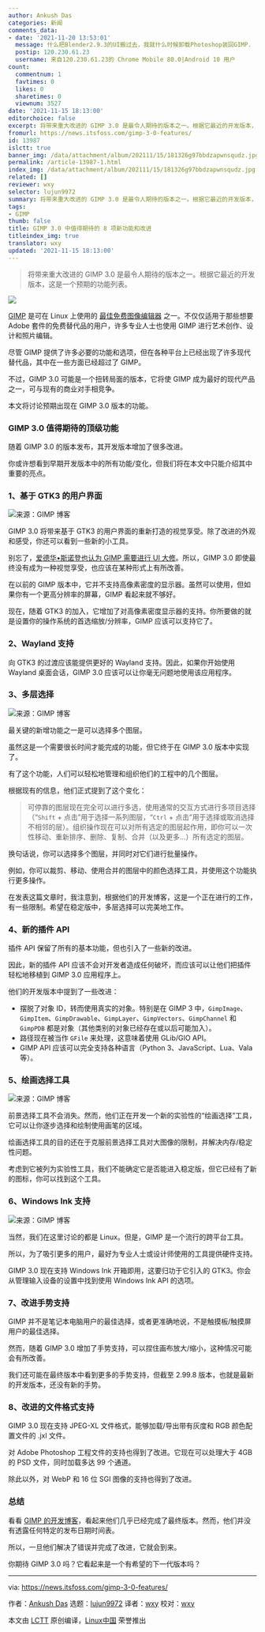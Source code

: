 ```yaml
---
author: Ankush Das
categories: 新闻
comments_data:
- date: '2021-11-20 13:53:01'
  message: 什么把Blender2.9.3的UI搬过去，我就什么时候卸载Photoshop装回GIMP.
  postip: 120.230.61.23
  username: 来自120.230.61.23的 Chrome Mobile 80.0|Android 10 用户
count:
  commentnum: 1
  favtimes: 0
  likes: 0
  sharetimes: 0
  viewnum: 3527
date: '2021-11-15 18:13:00'
editorchoice: false
excerpt: 将带来重大改进的 GIMP 3.0 是最令人期待的版本之一。根据它最近的开发版本，这是一个预期的功能列表。
fromurl: https://news.itsfoss.com/gimp-3-0-features/
id: 13987
islctt: true
banner_img: /data/attachment/album/202111/15/181326g97bbdzapwnsqudz.jpg
permalink: /article-13987-1.html
index_img: /data/attachment/album/202111/15/181326g97bbdzapwnsqudz.jpg.thumb.jpg
related: []
reviewer: wxy
selector: lujun9972
summary: 将带来重大改进的 GIMP 3.0 是最令人期待的版本之一。根据它最近的开发版本，这是一个预期的功能列表。
tags:
- GIMP
thumb: false
title: GIMP 3.0 中值得期待的 8 项新功能和改进
titleindex_img: true
translator: wxy
updated: '2021-11-15 18:13:00'
---
```



> 
> 将带来重大改进的 GIMP 3.0 是最令人期待的版本之一。根据它最近的开发版本，这是一个预期的功能列表。
> 
> 
> 


![](/data/attachment/album/202111/15/181326g97bbdzapwnsqudz.jpg)


[GIMP](https://www.gimp.org/) 是可在 Linux 上使用的 [最佳免费图像编辑器](https://itsfoss.com/image-applications-ubuntu-linux/) 之一。不仅仅适用于那些想要 Adobe 套件的免费替代品的用户，许多专业人士也使用 GIMP 进行艺术创作、设计和照片编辑。


尽管 GIMP 提供了许多必要的功能和选项，但在各种平台上已经出现了许多现代替代品，其中在一些方面已经超过了 GIMP。


不过，GIMP 3.0 可能是一个扭转局面的版本，它将使 GIMP 成为最好的现代产品之一，可与现有的商业对手相竞争。


本文将讨论预期出现在 GIMP 3.0 版本的功能。


### GIMP 3.0 值得期待的顶级功能


随着 GIMP 3.0 的版本发布，其开发版本增加了很多改进。


你或许想看到早期开发版本中的所有功能/变化，但我们将在本文中只能介绍其中重要的亮点。


### 1、基于 GTK3 的用户界面


![来源：GIMP 博客](/data/attachment/album/202111/15/181327r3u32nfk03nbdzfn.png)


GIMP 3.0 将带来基于 GTK3 的用户界面的重新打造的视觉享受。除了改进的外观和感受，你还可以看到一些新的小工具。


别忘了，[爱德华•斯诺登也认为 GIMP 需要进行 UI 大修](https://news.itsfoss.com/gimp-ui-edward-snowden/)。所以，GIMP 3.0 即使最终没有成为一种视觉享受，也应该在某种形式上有所改善。


在以前的 GIMP 版本中，它并不支持高像素密度的显示器。虽然可以使用，但如果你有一个更高分辨率的屏幕，GIMP 看起来就不够好。


现在，随着 GTK3 的加入，它增加了对高像素密度显示器的支持。你所要做的就是设置你的操作系统的首选缩放/分辨率，GIMP 应该可以支持它了。


### 2、Wayland 支持


向 GTK3 的过渡应该能提供更好的 Wayland 支持。因此，如果你开始使用 Wayland 桌面会话，GIMP 3.0 应该可以让你毫无问题地使用该应用程序。


### 3、多层选择


![来源：GIMP 博客](/data/attachment/album/202111/15/181328y61jbjlwlbjb2ytw.png)


最关键的新增功能之一是可以选择多个图层。


虽然这是一个需要很长时间才能完成的功能，但它终于在 GIMP 3.0 版本中实现了。


有了这个功能，人们可以轻松地管理和组织他们的工程中的几个图层。


根据现有的信息，他们正式提到了这个变化：



> 
> 可停靠的图层现在完全可以进行多选，使用通常的交互方式进行多项目选择（“`Shift` + 点击”用于选择一系列图层，“`Ctrl` + 点击”用于选择或取消选择不相邻的层）。组织操作现在可以对所有选定的图层起作用，即你可以一次性移动、重新排序、删除、复制、合并（以及更多...）所有选定的图层。
> 
> 
> 


换句话说，你可以选择多个图层，并同时对它们进行批量操作。


例如，你可以裁剪、移动、使用合并的图层中的颜色选择工具，并使用这个功能执行更多操作。


在发表这篇文章时，我注意到，根据他们的开发博客，这是一个正在进行的工作，有一些限制。希望在稳定版中，多层选择可以完美地工作。


### 4、新的插件 API


插件 API 保留了所有的基本功能，但也引入了一些新的改进。


因此，新的插件 API 应该不会对开发者造成任何破坏，而应该可以让他们把插件轻松地移植到 GIMP 3.0 应用程序上。


他们的开发版本中提到了一些改进：


* 摆脱了对象 ID，转而使用真实的对象。特别是在 GIMP 3 中，`GimpImage`、`GimpItem`、`GimpDrawable`、`GimpLayer`、`GimpVectors`、`GimpChannel` 和 `GimpPDB` 都是对象（其他类别的对象已经存在或以后可能加入）。
* 路径现在被当作 `GFile` 来处理，这意味着使用 GLib/GIO API。
* GIMP API 应该可以完全支持各种语言（Python 3、JavaScript、Lua、Vala 等）。


### 5、绘画选择工具


![来源：GIMP 博客](/data/attachment/album/202111/15/181329rz05v777euxvd0ei.png)


前景选择工具不会消失。然而，他们正在开发一个新的实验性的“绘画选择”工具，它可以让你逐步选择和绘制使用画笔的区域。


绘画选择工具的目的还在于克服前景选择工具对大图像的限制，并解决内存/稳定性问题。


考虑到它被列为实验性工具，我们不能确定它是否能进入稳定版，但它已经有了新的图标，你可以找到这个工具。


### 6、Windows Ink 支持


![来源：GIMP 博客](/data/attachment/album/202111/15/181330qtwz8475bbwwtwc8.png)


当然，我们在这里讨论的都是 Linux。但是，GIMP 是一个流行的跨平台工具。


所以，为了吸引更多的用户，最好为专业人士或设计师使用的工具提供硬件支持。


GIMP 3.0 现在支持 Windows Ink 开箱即用，这要归功于它引入的 GTK3。你会从管理输入设备的设置中找到使用 Windows Ink API 的选项。


### 7、改进手势支持


GIMP 并不是笔记本电脑用户的最佳选择，或者更准确地说，不是触摸板/触摸屏用户的最佳选择。


然而，随着 GIMP 3.0 增加了手势支持，可以捏住画布放大/缩小，这种情况可能会有所改善。


我们还可能在最终版本中看到更多的手势支持，但截至 2.99.8 版本，也就是最新的开发版本，还没有新的手势。


### 8、改进的文件格式支持


GIMP 3.0 现在支持 JPEG-XL 文件格式，能够加载/导出带有灰度和 RGB 颜色配置文件的 .jxl 文件。


对 Adobe Photoshop 工程文件的支持也得到了改进。它现在可以处理大于 4GB 的 PSD 文件，同时加载多达 99 个通道。


除此以外，对 WebP 和 16 位 SGI 图像的支持也得到了改进。


### 总结


看看 [GIMP 的开发博客](https://www.gimp.org/news/2021/10/20/gimp-2-99-8-released/)，看起来他们几乎已经完成了最终版本。然而，他们并没有透露任何特定的发布日期时间表。


所以，一旦他们解决了错误并完成了改进，它就会到来。


你期待 GIMP 3.0 吗？它看起来是一个有希望的下一代版本吗？




---


via: <https://news.itsfoss.com/gimp-3-0-features/>


作者：[Ankush Das](https://news.itsfoss.com/author/ankush/) 选题：[lujun9972](https://github.com/lujun9972) 译者：[wxy](https://github.com/wxy) 校对：[wxy](https://github.com/wxy)


本文由 [LCTT](https://github.com/LCTT/TranslateProject) 原创编译，[Linux中国](https://linux.cn/) 荣誉推出